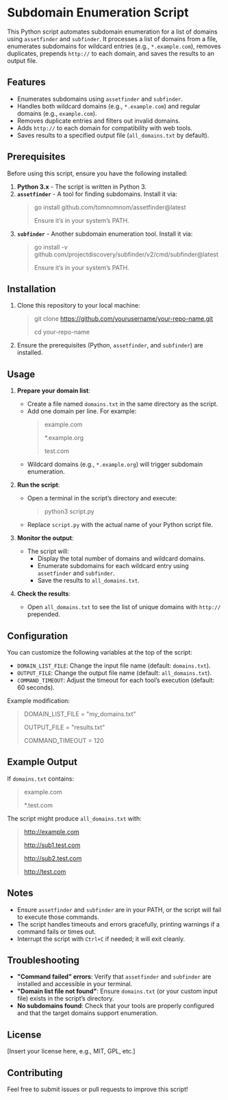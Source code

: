 # Subdomain Enumeration Script

This Python script automates subdomain enumeration for a list of domains using `assetfinder` and `subfinder`. It processes a list of domains from a file, enumerates subdomains for wildcard entries (e.g., `*.example.com`), removes duplicates, prepends `http://` to each domain, and saves the results to an output file.

## Features
- Enumerates subdomains using `assetfinder` and `subfinder`.
- Handles both wildcard domains (e.g., `*.example.com`) and regular domains (e.g., `example.com`).
- Removes duplicate entries and filters out invalid domains.
- Adds `http://` to each domain for compatibility with web tools.
- Saves results to a specified output file (`all_domains.txt` by default).

## Prerequisites
Before using this script, ensure you have the following installed:
1. **Python 3.x** - The script is written in Python 3.
2. **`assetfinder`** - A tool for finding subdomains. Install it via:
   > go install github.com/tomnomnom/assetfinder@latest
   >
   > Ensure it’s in your system’s PATH.
3. **`subfinder`** - Another subdomain enumeration tool. Install it via:
   > go install -v github.com/projectdiscovery/subfinder/v2/cmd/subfinder@latest
   >
   > Ensure it’s in your system’s PATH.

## Installation
1. Clone this repository to your local machine:
   > git clone https://github.com/yourusername/your-repo-name.git
   >
   > cd your-repo-name
2. Ensure the prerequisites (Python, `assetfinder`, and `subfinder`) are installed.

## Usage
1. **Prepare your domain list**:
   - Create a file named `domains.txt` in the same directory as the script.
   - Add one domain per line. For example:
     > example.com
     >
     > *.example.org
     >
     > test.com
   - Wildcard domains (e.g., `*.example.org`) will trigger subdomain enumeration.

2. **Run the script**:
   - Open a terminal in the script’s directory and execute:
     > python3 script.py
   - Replace `script.py` with the actual name of your Python script file.

3. **Monitor the output**:
   - The script will:
     - Display the total number of domains and wildcard domains.
     - Enumerate subdomains for each wildcard entry using `assetfinder` and `subfinder`.
     - Save the results to `all_domains.txt`.

4. **Check the results**:
   - Open `all_domains.txt` to see the list of unique domains with `http://` prepended.

## Configuration
You can customize the following variables at the top of the script:
- `DOMAIN_LIST_FILE`: Change the input file name (default: `domains.txt`).
- `OUTPUT_FILE`: Change the output file name (default: `all_domains.txt`).
- `COMMAND_TIMEOUT`: Adjust the timeout for each tool’s execution (default: 60 seconds).

Example modification:
   > DOMAIN_LIST_FILE = "my_domains.txt"
   >
   > OUTPUT_FILE = "results.txt"
   >
   > COMMAND_TIMEOUT = 120

## Example Output
If `domains.txt` contains:
   > example.com
   >
   > *.test.com

The script might produce `all_domains.txt` with:
   > http://example.com
   >
   > http://sub1.test.com
   >
   > http://sub2.test.com
   >
   > http://test.com

## Notes
- Ensure `assetfinder` and `subfinder` are in your PATH, or the script will fail to execute those commands.
- The script handles timeouts and errors gracefully, printing warnings if a command fails or times out.
- Interrupt the script with `Ctrl+C` if needed; it will exit cleanly.

## Troubleshooting
- **"Command failed" errors**: Verify that `assetfinder` and `subfinder` are installed and accessible in your terminal.
- **"Domain list file not found"**: Ensure `domains.txt` (or your custom input file) exists in the script’s directory.
- **No subdomains found**: Check that your tools are properly configured and that the target domains support enumeration.

## License
[Insert your license here, e.g., MIT, GPL, etc.]

## Contributing
Feel free to submit issues or pull requests to improve this script!
